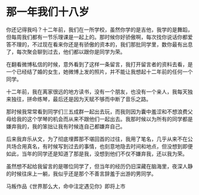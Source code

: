 # 那一年我们十八岁

你还记得我吗？十二年前，我们在一所学校，虽然你学的是吉他，我学的是舞蹈，但每周我们都有一节乐理课是一起上的。那时候你好骄傲啊，每次找你说话你都爱答不理的，不过现在看来你还是有骄傲的资本的，我们那批同学里，数你最有出息了，每次聚会聊到过去，他们都以跟你是同学为荣。 

在翻看微博私信的时候，意外看到了这样一条留言，我打开留言者的资料去看，是一个已经结了婚的女生，她微博上发的照片，并不能让我想起十二年前的任何一个同学。 

十二年前，我在离家很远的地方读书，没有一个朋友，也没有一个亲人，我每天独来独往，拼命练琴，最后还是因为天赋不够而中断了音乐之路。 

那时候我常常看到同学们三五成群一起出去玩，而我则因为囊中羞涩和不想浪费父母给我的这个学琴的机会而从来不跟他们一起出去。我那时候以为所有的同学都是嫌弃我的，我的笨拙让我有时候连自己都嫌弃自己。 

后来我弃乐从文，为了彻底埋葬那不堪回首的过往，我用了笔名，几乎从来不在公共场合用真名，有时候写到过去的事情，也刻意地隐去时间和地点，但没想到即便如此，当年的同学还是知道了那是我，没想到他们不仅不嫌弃我，还以我为荣。 

虽然想不起给我留言的是哪位同学了，但当年的经历仍旧深藏在脑海里，夜深人静的时候往床上一躺，我似乎还是那个不善言辞羞于出游的男同学。 

马叛作品《世界那么大，命中注定遇见你》即将上市